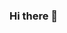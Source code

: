 ### Hi there 👋

<!--
**GaDTv/GaDTv** is a ✨ _special_ ✨ repository because its `README.md` (this file) appears on your GitHub profile.

Here are some ideas to get you started:

- 🔭 I’m currently working on ...Flopenia launcher
- 🌱 I’m currently learning ...Java, css...
- 💬 Ask me about ...Everything
- 📫 How to reach me: ...Discord: Davidutz_#8119
-->
